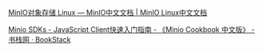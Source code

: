 [MinIO对象存储 Linux — MinIO中文文档 | MinIO Linux中文文档](https://www.minio.org.cn/docs/minio/linux/index.html)

[Minio SDKs - JavaScript Client快速入门指南 - 《Minio Cookbook 中文版》 - 书栈网 · BookStack](https://www.bookstack.cn/read/MinioCookbookZH/19.md)